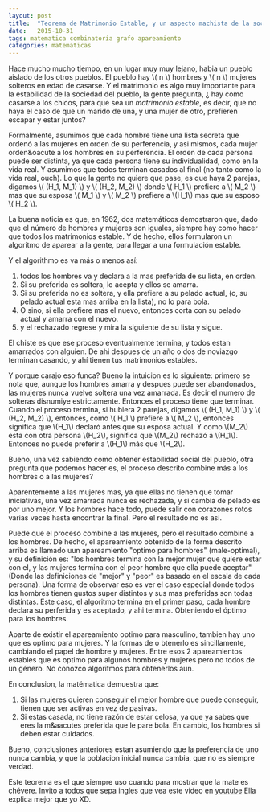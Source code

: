 ```yaml
---
layout: post
title:  "Teorema de Matrimonio Estable, y un aspecto machista de la sociedad"
date:   2015-10-31
tags: matematica combinatoria grafo apareamiento
categories: matematicas
---
```


Hace mucho mucho tiempo, en un lugar muy muy lejano, habia un pueblo aislado de los otros pueblos.
El pueblo hay \\( n \\) hombres y \\( n \\) mujeres solteros en edad de casarse. Y el matrimonio es 
algo muy importante para la estabilidad de la sociedad del pueblo, la gente
pregunta, &iquest; hay como casarse a los chicos, para que sea un <i>matrimonio estable</i>, es decir, 
que no haya el caso de que un marido de una, y una mujer de otro, prefieren escapar y estar juntos?


Formalmente, asumimos que cada hombre tiene una lista secreta que orden&oacute; 
a las mujeres en orden de su perferencia, y asi
mismos, cada mujer orden&oacute a los hombres en su perferencia. El orden de cada persona puede ser 
distinta, ya que cada persona tiene su individualidad, como en la vida real. Y asumimos que todos 
terminan casados al final (no tanto como la vida real, ouch). Lo que la gente no quiere que pase, es que 
haya 2 parejas, digamos \\( (H_1, M_1) \\) y \\( (H_2, M_2) \\) donde \\( H_1 \\) prefiere a \\( M_2 \\)
mas que su esposa \\( M_1 \\) y  \\( M_2 \\) prefiere a \\(H_1\\) mas que su esposo \\( H_2 \\).

La buena noticia es que, en 1962, dos matem&aacute;ticos demostraron que, dado que el n&uacute;mero de hombres
y mujeres son iguales, siempre hay como hacer que todos los matrimonios estable. Y de hecho, ellos formularon 
un algoritmo de aparear a la gente, para llegar a una formulaci&oacute;n estable.

Y el algorithmo es va m&aacute;s o menos as&iacute;: 

1. todos los hombres va y declara a la mas preferida de su lista, en orden.
2. Si su preferida es soltera, lo acepta y ellos se amarra.
3. Si su preferida no es soltera, y ella prefiere a su pelado actual, 
  (o, su pelado actual esta mas arriba en la lista), no lo para bola.
4. O sino, si ella prefiere mas el nuevo, entonces corta con su pelado actual y amarra con el nuevo.
5. y el rechazado regrese y mira la siguiente de su lista y sigue.

El chiste es que ese proceso eventualmente termina, y todos estan amarrados con alguien. De ahi despues
de un a&ntilde;o o dos de noviazgo terminan casando, y ah&iacute; tienen tus matrimonios estables.

Y porque carajo eso funca? Bueno la intuicion es lo siguiente: primero se nota que, aunque los hombres
amarra y despues puede ser abandonados, las mujeres nunca vuelve soltera una vez amarrada. Es decir 
el numero de solteras disnumiye estrictamente. Entonces el proceso tiene que terminar.
Cuando el proceso termina, si hubiera 2 parejas, digamos \\( (H_1, M_1) \\) y \\( (H_2, M_2) \\),
entonces, como \\( H_1 \\) prefiere a \\( M_2 \\), entonces significa que \\(H_1\\) declar&oacute; antes
que su esposa actual. Y como \\(M_2\\) esta con otra persona \\(H_2\\), significa que \\(M_2\\) rechaz&oacute;
a \\(H_1\\). Entonces no puede preferir a \\(H_1\\) m&aacute;s que \\(H_2\\). 

Bueno, una vez sabiendo como obtener estabilidad social del pueblo, otra pregunta que podemos hacer es, 
el proceso descrito combine m&aacute;s a los hombres o a las mujeres?

Aparentemente a las mujeres mas, ya que ellas no tienen que tomar iniciativas, una vez amarrada nunca es 
rechazada, y si cambia de pelado es por uno mejor. Y los hombres hace todo, puede salir con corazones rotos
varias veces hasta encontrar la final. Pero el resultado no es asi.

Puede que el proceso combine a las mujeres, pero el resultado combine a los hombres. De hecho, el apareamiento 
obtenido de la forma descrito arriba es llamado uun apareamiento "optimo para hombres" (male-optimal), y su 
definici&oacute;n es: "los hombres termina con la mejor mujer que quiere estar con el, y las mujeres termina
con el peor hombre que ella puede aceptar" (Donde las definiciones de "mejor" y "peor" es basado en el escala 
de cada persona). Una forma de observar eso es ver el caso especial donde todos los hombres tienen gustos super 
distintos y sus mas preferidas son todas distintas. Este caso, el algoritmo termina en el primer paso, cada 
hombre declara su perferida y es aceptado, y ahi termina. Obteniendo el &oacute;ptimo para los hombres. 

Aparte de existir el apareamiento optimo para masculino, tambien hay uno que es optimo para mujeres. Y la formas de o
btenerlo es sincillamente, cambiando el papel de hombre y mujeres. Entre esos 2 apareamientos estables que es optimo 
para algunos hombres y mujeres pero no todos de un g&eacute;nero. No conozco algoritmos para obtenerlos aun.

En conclusion, la mat&eacute;matica demuestra que:

1. Si las mujeres quieren conseguir el mejor hombre que puede conseguir, tienen que ser activas en vez de pasivas.
2. Si estas casada, no tiene raz&oacute;n de estar celosa, ya que ya sabes que eres la m&aacutes preferida que
   le pare bola. En cambio, los hombres si deben estar cuidados.

Bueno, conclusiones anteriores estan asumiendo que la preferencia de uno nunca cambia, y que la poblacion inicial
nunca cambia, que no es siempre verdad.

Este teorema es el que siempre uso cuando para mostrar que la mate es ch&eacute;vere. 
Invito a todos que sepa ingles que vea este video en [youtube](https://www.youtube.com/watch?v=Qcv1IqHWAzg) 
Ella explica mejor que yo XD.
